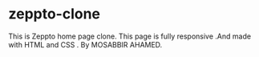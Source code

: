# zeppto-clone
This is Zeppto home page clone. This page is fully responsive .And made with HTML and CSS . By  MOSABBIR AHAMED.
